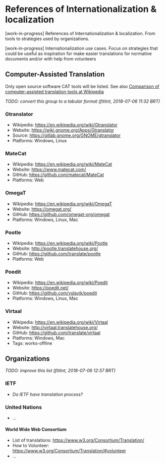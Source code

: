 # References of Internationalization & localization
[work-in-progress] References of Internationalization & localization. From tools
to strategies used by organizations.


[work-in-progress]  Internationalization use cases. Focus on strategies that could be useful as
inspiration for make easier translations for normative documents and/or with
help from volunteers

## Computer-Assisted Translation
Only open source software CAT tools will be listed. See also [Comparison of computer-assisted translation tools at Wikipedia](https://en.wikipedia.org/wiki/Comparison_of_computer-assisted_translation_tools)

_TODO: convert this group to a tabular format (fititnt, 2018-07-06 11:32 BRT)_

<!--

http://translatehouse.org/products.html

http://toolkit.translatehouse.org/
-->

### Gtranslator
- Wikipedia: <https://en.wikipedia.org/wiki/Gtranslator>
- Website: <https://wiki.gnome.org/Apps/Gtranslator>
- Source: <https://gitlab.gnome.org/GNOME/gtranslator>
- Platforms: Windows, Linux

### MateCat
- Wikipedia: <https://en.wikipedia.org/wiki/MateCat>
- Website: <https://www.matecat.com/>
- GitHub: <https://github.com/matecat/MateCat>
- Platforms: Web

<!--
MateCat, acronym of Machine Translation Enhanced Computer Assisted Translation, is a 3-year research project (11/2011-10/2014) funded by the European Union’s Seventh Framework Programme for research, technological development and demonstration under grant agreement #287688[1]. It has received already over €2,500,000 of European funds[2].

The project consortium is led by FBK (Fondazione Bruno Kessler), an international research center based in Trento, Italy.
-->

### OmegaT
- Wikipedia: <https://en.wikipedia.org/wiki/OmegaT>
- Website: <https://omegat.org/>
- GitHub: <https://github.com/omegat-org/omegat>
- Platforms: Windows, Linux, Mac

### Pootle
- Wikipedia: <https://en.wikipedia.org/wiki/Pootle>
- Website: <http://pootle.translatehouse.org/>
- GitHub: <https://github.com/translate/pootle>
- Platforms: Web

### Poedit
- Wikipedia: <https://en.wikipedia.org/wiki/Poedit>
- Website: <https://poedit.net/>
- GitHub: <https://github.com/vslavik/poedit>
- Platforms: Windows, Linux, Mac

<!--
> Online
-->

### Virtaal
- Wikipedia: <https://en.wikipedia.org/wiki/Virtaal>
- Website: <http://virtaal.translatehouse.org/>
- GitHub: <https://github.com/translate/virtaal>
- Platforms: Windows, Mac
- Tags: works-offline

<!--

### GlobalSight
- Wikipedia: <https://en.wikipedia.org/wiki/GlobalSight>
- Website: <http://www.globalsight.com/>
- Source: <http://222.175.146.53:7990/projects/GLOBALSIGHT/repos/globalsightsource/browse>
- Download: <https://sourceforge.net/projects/globalsight/>

-->


## Organizations

_TODO: improve this list (fititnt, 2018-07-06 12:37 BRT)_

### IETF
- _Do IETF have translation process?_

### United Nations
- ...

#### World Wide Web Consortium
- List of translations: <https://www.w3.org/Consortium/Translation/>
- How to Volunteer: <https://www.w3.org/Consortium/Translation/#volunteer>
- ...
